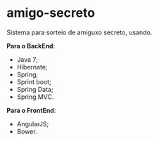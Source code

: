 # amigo-secreto

Sistema para sorteio de amiguxo secreto, usando.

**Para o BackEnd**:

* Java 7;
* Hibernate;
* Spring;
* Sprint boot;
* Spring Data;
* Spring MVC.

**Para o FrontEnd**:

* AngularJS; 
* Bower.